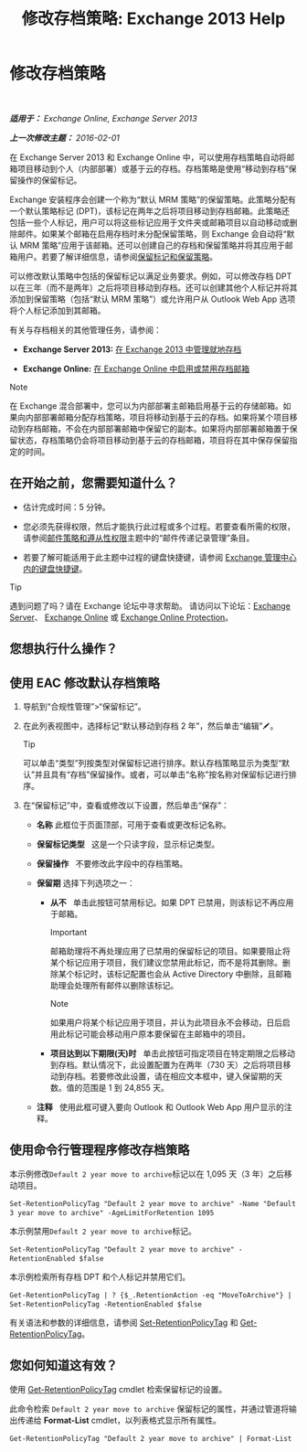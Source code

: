 ﻿---
title: '修改存档策略: Exchange 2013 Help'
TOCTitle: 修改存档策略
ms:assetid: 1e3002c2-801a-43ea-ae00-52ab34d76b9c
ms:mtpsurl: https://technet.microsoft.com/zh-cn/library/Hh529919(v=EXCHG.150)
ms:contentKeyID: 50490026
ms.date: 01/11/2018
mtps_version: v=EXCHG.150
ms.translationtype: HT
---

# 修改存档策略

 

_**适用于：** Exchange Online, Exchange Server 2013_

_**上一次修改主题：** 2016-02-01_

在 Exchange Server 2013 和 Exchange Online 中，可以使用存档策略自动将邮箱项目移动到个人（内部部署）或基于云的存档。存档策略是使用“移动到存档”保留操作的保留标记。

Exchange 安装程序会创建一个称为“默认 MRM 策略”的保留策略。此策略分配有一个默认策略标记 (DPT)，该标记在两年之后将项目移动到存档邮箱。此策略还包括一些个人标记，用户可以将这些标记应用于文件夹或邮箱项目以自动移动或删除邮件。如果某个邮箱在启用存档时未分配保留策略，则 Exchange 会自动将“默认 MRM 策略”应用于该邮箱。还可以创建自己的存档和保留策略并将其应用于邮箱用户。若要了解详细信息，请参阅[保留标记和保留策略](retention-tags-and-retention-policies-exchange-2013-help.md)。

可以修改默认策略中包括的保留标记以满足业务要求。例如，可以修改存档 DPT 以在三年（而不是两年）之后将项目移动到存档。还可以创建其他个人标记并将其添加到保留策略（包括“默认 MRM 策略”）或允许用户从 Outlook Web App 选项将个人标记添加到其邮箱。

有关与存档相关的其他管理任务，请参阅：

  - **Exchange Server 2013:**  [在 Exchange 2013 中管理就地存档](manage-in-place-archives-in-exchange-2013-exchange-2013-help.md)

  - **Exchange Online:**  [在 Exchange Online 中启用或禁用存档邮箱](https://technet.microsoft.com/zh-cn/library/jj984357\(v=exchg.150\))

> [!NOTE]
> 在 Exchange 混合部署中，您可以为内部部署主邮箱启用基于云的存储邮箱。如果向内部部署邮箱分配存档策略，项目将移动到基于云的存档。如果将某个项目移动到存档邮箱，不会在内部部署邮箱中保留它的副本。如果将内部部署邮箱置于保留状态，存档策略仍会将项目移动到基于云的存档邮箱，项目将在其中保存保留指定的时间。


## 在开始之前，您需要知道什么？

  - 估计完成时间：5 分钟。

  - 您必须先获得权限，然后才能执行此过程或多个过程。若要查看所需的权限，请参阅[邮件策略和遵从性权限](messaging-policy-and-compliance-permissions-exchange-2013-help.md)主题中的“邮件传递记录管理”条目。

  - 若要了解可能适用于此主题中过程的键盘快捷键，请参阅 [Exchange 管理中心内的键盘快捷键](keyboard-shortcuts-in-the-exchange-admin-center-exchange-online-protection-help.md)。

> [!tip]
> 遇到问题了吗？请在 Exchange 论坛中寻求帮助。 请访问以下论坛：<a href="https://go.microsoft.com/fwlink/p/?linkid=60612">Exchange Server</a>、 <a href="https://go.microsoft.com/fwlink/p/?linkid=267542">Exchange Online</a> 或 <a href="https://go.microsoft.com/fwlink/p/?linkid=285351">Exchange Online Protection</a>。


## 您想执行什么操作？

## 使用 EAC 修改默认存档策略

1.  导航到“合规性管理”\>“保留标记”。

2.  在此列表视图中，选择标记“默认移动到存档 2 年”，然后单击“编辑”![编辑图标](images/Bb124582.6f53ccb2-1f13-4c02-bea0-30690e6ea71d(EXCHG.150).gif "编辑图标")。
    
    > [!tip]
    > 可以单击“类型”列按类型对保留标记进行排序。默认存档策略显示为类型“默认”并且具有“存档”保留操作。或者，可以单击“名称”按名称对保留标记进行排序。


3.  在“保留标记”中，查看或修改以下设置，然后单击“保存”：
    
      - **名称** 此框位于页面顶部，可用于查看或更改标记名称。
    
      - **保留标记类型**   这是一个只读字段，显示标记类型。
    
      - **保留操作**   不要修改此字段中的存档策略。
    
      - **保留期** 选择下列选项之一：
        
          - **从不**   单击此按钮可禁用标记。如果 DPT 已禁用，则该标记不再应用于邮箱。
            
            > [!important]
            > 邮箱助理将不再处理应用了已禁用的保留标记的项目。如果要阻止将某个标记应用于项目，我们建议您禁用此标记，而不是将其删除。删除某个标记时，该标记配置也会从 Active Directory 中删除，且邮箱助理会处理所有邮件以删除该标记。
            
            > [!NOTE]
            > 如果用户将某个标记应用于项目，并认为此项目永不会移动，日后启用此标记可能会移动用户原本要保留在主邮箱中的项目。
        
          - **项目达到以下期限(天)时**   单击此按钮可指定项目在特定期限之后移动到存档。默认情况下，此设置配置为在两年（730 天）之后将项目移动到存档。若要修改此设置，请在相应文本框中，键入保留期的天数。值的范围是 1 到 24,855 天。
    
      - **注释**   使用此框可键入要向 Outlook 和 Outlook Web App 用户显示的注释。

## 使用命令行管理程序修改存档策略

本示例修改`Default 2 year move to archive`标记以在 1,095 天（3 年）之后移动项目。

    Set-RetentionPolicyTag "Default 2 year move to archive" -Name "Default 3 year move to archive" -AgeLimitForRetention 1095

本示例禁用`Default 2 year move to archive`标记。

    Set-RetentionPolicyTag "Default 2 year move to archive" -RetentionEnabled $false

本示例检索所有存档 DPT 和个人标记并禁用它们。

    Get-RetentionPolicyTag | ? {$_.RetentionAction -eq "MoveToArchive"} | Set-RetentionPolicyTag -RetentionEnabled $false

有关语法和参数的详细信息，请参阅 [Set-RetentionPolicyTag](https://technet.microsoft.com/zh-cn/library/dd298042\(v=exchg.150\)) 和 [Get-RetentionPolicyTag](https://technet.microsoft.com/zh-cn/library/dd298009\(v=exchg.150\))。

## 您如何知道这有效？

使用 [Get-RetentionPolicyTag](https://technet.microsoft.com/zh-cn/library/dd298009\(v=exchg.150\)) cmdlet 检索保留标记的设置。

此命令检索 `Default 2 year move to archive` 保留标记的属性，并通过管道将输出传递给 **Format-List** cmdlet，以列表格式显示所有属性。

    Get-RetentionPolicyTag "Default 2 year move to archive" | Format-List

